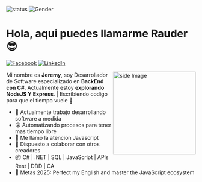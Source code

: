 <!-- SALUDO -->
<!-- BADGES TOP -->
![status](https://img.shields.io/badge/status-on-green
) ![Gender](https://img.shields.io/badge/gender-%F0%9F%A4%B5-lightgrey)

# Hola, aqui puedes llamarme Rauder 😎
<!-- SOCIAL LINK -->

[![Facebook](https://img.shields.io/badge/Facebook-%231877F2.svg?logo=Facebook&logoColor=white)](https://facebook.com/https://www.facebook.com/share/1M9KZUogBw/) [![LinkedIn](https://img.shields.io/badge/LinkedIn-%230077B5.svg?logo=linkedin&logoColor=white)](https://linkedin.com/in/https://www.linkedin.com/in/jeremy-cordova-281946242/) 

<!-- GIF -->
 <img align='right' src="https://media.giphy.com/media/v1.Y2lkPTc5MGI3NjExNzIyZjVkZjhlNTY4YmU4MzVkMGUyMDdkMDkyYTFkNzhiODg1MGJlNCZlcD12MV91c2VyX2Zhdm9yaXRlcyZjdD1n/HzPtbOKyBoBFsK4hyc/giphy.gif" width='220' alt="side Image" align="right" height="auto"> 

<!-- INTRODUCCION -->
Mi nombre es **Jeremy**, soy Desarrollador de Software especializado en **BackEnd con C#**, Actualmente estoy **explorando NodeJS Y Express**. | Escribiendo codigo para que el tiempo vuele 🚀

- 💼 Actualmente trabajo desarrollando software a medida
- 😛 Automatizando procesos para tener mas tiempo libre
- 🌱 Me llamó la atencion Javascript
- 👯 Dispuesto a colaborar con otros creadores
- 📦 C# | .NET | SQL | JavaScript | APIs Rest | DDD | CA 
- 🥅 Metas 2025: Perfect my English and master the JavaScript ecosystem



